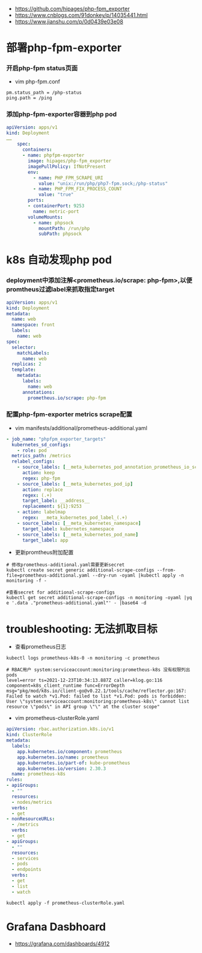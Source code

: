 * https://github.com/hipages/php-fpm_exporter
* https://www.cnblogs.com/91donkey/p/14035441.html
* https://www.jianshu.com/p/0d0439e03e08

# 部署php-fpm-exporter
### 开启php-fpm status页面
* vim php-fpm.conf
```
pm.status_path = /php-status
ping.path = /ping
```

### 添加php-fpm-exporter容器到php pod
```yml
apiVersion: apps/v1
kind: Deployment
……
    spec:
      containers:
      - name: phpfpm-exporter
        image: hipages/php-fpm_exporter
        imagePullPolicy: IfNotPresent
        env:
          - name: PHP_FPM_SCRAPE_URI
            value: "unix:/run/php/php7-fpm.sock;/php-status"
          - name: PHP_FPM_FIX_PROCESS_COUNT
            value: "true"
        ports:
        - containerPort: 9253
          name: metric-port
        volumeMounts:
          - name: phpsock
            mountPath: /run/php
            subPath: phpsock
```


# k8s 自动发现php pod
### deployment中添加注解<prometheus.io/scrape: php-fpm>,以便promtheus过滤label来抓取指定target
```yml
apiVersion: apps/v1
kind: Deployment
metadata:
  name: web
  namespace: front
  labels:
    name: web
spec:
  selector:
    matchLabels:
      name: web
  replicas: 2
  template:
    metadata:
      labels:
        name: web
      annotations:
        prometheus.io/scrape: php-fpm
```

### 配置php-fpm-exporter metrics scrape配置
* vim manifests/additional/prometheus-additional.yaml
```yml
- job_name: "phpfpm_exporter_targets"
  kubernetes_sd_configs:
    - role: pod
  metrics_path: /metrics
  relabel_configs:
    - source_labels: [__meta_kubernetes_pod_annotation_prometheus_io_scrape]
      action: keep
      regex: php-fpm
    - source_labels: [__meta_kubernetes_pod_ip]
      action: replace
      regex: (.+)
      target_label: __address__
      replacement: ${1}:9253
    - action: labelmap
      regex: __meta_kubernetes_pod_label_(.+)
    - source_labels: [__meta_kubernetes_namespace]
      target_label: kubernetes_namespace
    - source_labels: [__meta_kubernetes_pod_name]
      target_label: app
```

* 更新promtheus附加配置
```
# 修改prometheus-additional.yaml需要更新secret
kubectl create secret generic additional-scrape-configs --from-file=prometheus-additional.yaml --dry-run -oyaml |kubectl apply -n monitoring -f -

#查看secret for additional-scrape-configs
kubectl get secret additional-scrape-configs -n monitoring -oyaml |yq e '.data ."prometheus-additional.yaml"' - |base64 -d
```


# troubleshooting: 无法抓取目标
* 查看prometheus日志
```
kubectl logs prometheus-k8s-0 -n monitoring -c prometheus
```
```
# RBAC用户 system:serviceaccount:monitoring:prometheus-k8s 没有权限列出pods
level=error ts=2021-12-23T10:34:13.887Z caller=klog.go:116 component=k8s_client_runtime func=ErrorDepth msg="pkg/mod/k8s.io/client-go@v0.22.1/tools/cache/reflector.go:167: Failed to watch *v1.Pod: failed to list *v1.Pod: pods is forbidden: User \"system:serviceaccount:monitoring:prometheus-k8s\" cannot list resource \"pods\" in API group \"\" at the cluster scope"
```
* vim prometheus-clusterRole.yaml
```yml
apiVersion: rbac.authorization.k8s.io/v1
kind: ClusterRole
metadata:
  labels:
    app.kubernetes.io/component: prometheus
    app.kubernetes.io/name: prometheus
    app.kubernetes.io/part-of: kube-prometheus
    app.kubernetes.io/version: 2.30.3
  name: prometheus-k8s
rules:
- apiGroups:
  - ""
  resources:
  - nodes/metrics
  verbs:
  - get
- nonResourceURLs:
  - /metrics
  verbs:
  - get
- apiGroups:
  - ""
  resources:
  - services
  - pods
  - endpoints
  verbs:
  - get
  - list
  - watch
```
```
kubectl apply -f prometheus-clusterRole.yaml
```

# Grafana Dasbhoard
* https://grafana.com/dashboards/4912